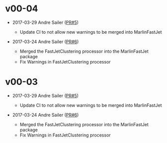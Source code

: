 # v00-04

* 2017-03-29 Andre Sailer ([PR#5](https://github.com/iLCSoft/MarlinFastJet/pull/5))
  - Update CI to not allow new warnings to be merged into MarlinFastJet

* 2017-03-24 Andre Sailer ([PR#6](https://github.com/iLCSoft/MarlinFastJet/pull/6))
  - Merged the FastJetClustering processor into the MarlinFastJet package
  - Fix Warnings in FastJetClustering processor

# v00-03

* 2017-03-29 Andre Sailer ([PR#5](https://github.com/iLCSoft/MarlinFastJet/pull/5))
  - Update CI to not allow new warnings to be merged into MarlinFastJet

* 2017-03-24 Andre Sailer ([PR#6](https://github.com/iLCSoft/MarlinFastJet/pull/6))
  - Merged the FastJetClustering processor into the MarlinFastJet package
  - Fix Warnings in FastJetClustering processor



